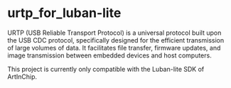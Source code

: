 # urtp_for_luban-lite
URTP (USB Reliable Transport Protocol) is a universal protocol built upon the USB CDC protocol, specifically designed for the efficient transmission of large volumes of data. It facilitates file transfer, firmware updates, and image transmission between embedded devices and host computers.

This project is currently only compatible with the Luban-lite SDK of ArtInChip.
